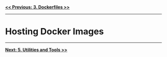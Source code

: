 **[<< Previous: 3. Dockerfiles >>](/3.Dockerfiles)**

---

# Hosting Docker Images

---

**[Next: 5. Utilities and Tools >>](/5.Utils)**